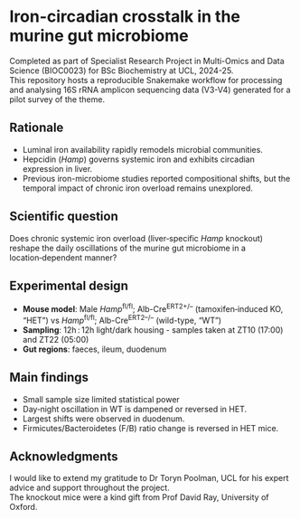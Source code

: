 # Iron-circadian crosstalk in the murine gut microbiome

Completed as part of Specialist Research Project in Multi-Omics and Data Science (BIOC0023) for BSc Biochemistry at UCL, 2024-25.  
This repository hosts a reproducible Snakemake workflow for processing and analysing 16S rRNA amplicon sequencing data (V3-V4) generated for a pilot survey of the theme.

## Rationale
- Luminal iron availability rapidly remodels microbial communities.
- Hepcidin (*Hamp*) governs systemic iron and exhibits circadian expression in liver.
- Previous iron-microbiome studies reported compositional shifts, but the temporal impact of chronic iron overload remains unexplored.

## Scientific question
  Does chronic systemic iron overload (liver‑specific *Hamp* knockout) reshape the daily oscillations of the murine gut microbiome in a location‑dependent manner?

## Experimental design
- **Mouse model**: Male *Hamp*<sup>fl/fl</sup>; Alb-Cre<sup>ERT2+/–</sup> (tamoxifen‑induced KO, “HET”) vs *Hamp*<sup>fl/fl</sup>; Alb-Cre<sup>ERT2–/–</sup> (wild-type, “WT”)
- **Sampling**: 12h : 12h light/dark housing - samples taken at ZT10 (17:00) and ZT22 (05:00)
- **Gut regions**: faeces, ileum, duodenum

## Main findings
- Small sample size limited statistical power
- Day‑night oscillation in WT is dampened or reversed in HET.
- Largest shifts were observed in duodenum.
- Firmicutes/Bacteroidetes (F/B) ratio change is reversed in HET mice. 

## Acknowledgments
I would like to extend my gratitude to Dr Toryn Poolman, UCL for his expert advice and support throughout the project.  
The knockout mice were a kind gift from Prof David Ray, University of Oxford.
